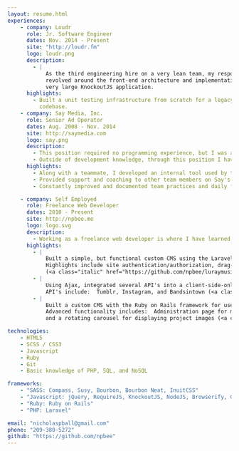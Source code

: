 ```yaml
---
layout: resume.html
experiences:
    - company: Loudr
      role: Jr. Software Engineer
      dates: Nov. 2014 - Present
      site: "http://loudr.fm"
      logo: loudr.png
      description:
        - |
            As the third engineering hire on a very lean team, my responsibilities 
            revolved around the front-end architecture and implementation of a 
            very large KnockoutJS application.
      highlights:
        - Built a unit testing infrastructure from scratch for a legacy
          codebase.
    - company: Say Media, Inc.
      role: Senior Ad Operator
      dates: Aug. 2008 - Nov. 2014
      site: http://saymedia.com
      logo: say.png
      description: 
        - This position required no programming experience, but I was able to incorporate productive development aspects on my own accord.  Throughout my time, I evolved the position into one that provided go-to support for our advanced Javascript functionality, simple Javascript modules for daily use, and debugging of partner sites.
        - Outside of development knowledge, through this position I have attained several years of experience working simultaneously with multiple teams, coaching and mentoring junior teammates, and communicating in a client-facing manner.
      highlights:
        - Along with a teammate, I developed an internal tool used by the entire company for daily data analysis.
        - Provided support and coaching to other team members on Say's more advanced Javascript technology.  
        - Constantly improved and documented team practices and daily functions.

    - company: Self Employed
      role: Freelance Web Developer
      dates: 2010 - Present
      site: http://npbee.me
      logo: logo.svg
      description:
        - Working as a freelance web developer is where I have learned the bulk of my development knowledge.  Beginning with basic HTML and CSS, I have since advanced to fluency in SCSS and Javascript as well as beginning aptitude in Ruby, PHP and SQL.  I've worked with both client-side and server-side apps.
      highlights:
        - |
            Built a simple, but functional custom CMS using the Laravel PHP framework.  
            Highlights include site authentication/authorization, drag-and-drop image manipulation, and a custom Soundcloud integration. 
            (<a class="italic" href="https://github.com/npbee/luraymusic.com">Link</a>)
        - |
            Using Ajax, integrated several API's into a client-side-only app.  
            API's include:  Tumblr, Instagram, and Bandsintown (<a class="italic" href="https://github.com/npbee/scarey.org">Link</a>)
        - |
            Built a custom CMS with the Ruby on Rails framework for use as a personal blog and portfolio.  
            Advanced functionality includes:  Administration page for manipulating posts and projects, Markdown support for posts with real-time preview, 
            and a rotating carousel for displaying project images (<a class="italic" href="https://github.com/npbee/npb">Link</a>)

technologies:
    - HTML5
    - SCSS / CSS3
    - Javascript
    - Ruby
    - Git
    - Basic knowledge of PHP, SQL, and NoSQL

frameworks:
    - "SASS: Compass, Susy, Bourbon, Bourbon Neat, InuitCSS"
    - "Javascript: jQuery, RequireJS, KnockoutJS, NodeJS, Browserify, Gulp, Mocha, Chai, React"
    - "Ruby: Ruby on Rails"
    - "PHP: Laravel"

email: "nicholaspball@gmail.com"
phone: "209-380-5272"
github: "https://github.com/npbee"
---
```

